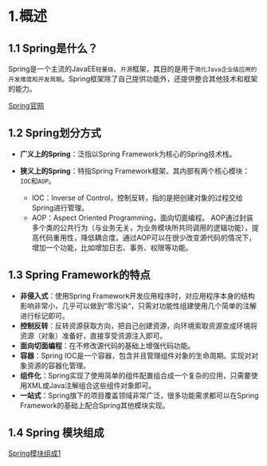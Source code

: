 # 1.概述

## 1.1 Spring是什么？

Spring是一个主流的JavaEE`轻量级`、`开源`框架，其目的是用于`简化Java企业级应用的开发难度和开发周期`。Spring框架除了自己提供功能外，还提供整合其他技术和框架的能力。

[Spring官网](https://spring.io/)

## 1.2 Spring划分方式

- **广义上的Spring**：泛指以Spring Framework为核心的Spring技术栈。

- **狭义上的Spring**：特指Spring Framework框架。其内部有两个核心模块：`IOC`和`AOP`。
    - IOC：Inverse of Control，控制反转，指的是把创建对象的过程交给Spring进行管理。
    - AOP：Aspect Oriented Programming，面向切面编程。 AOP通过封装多个类的公共行为（与业务无关，为业务模块所共同调用的逻辑功能），提高代码重用性，降低耦合度。通过AOP可以在很少改变源代码的情况下，增加一个功能，比如增加日志、事务、权限等功能。

## 1.3 Spring Framework的特点

- **非侵入式**：使用Spring Framework开发应用程序时，对应用程序本身的结构影响非常小，几乎可以做到”零污染“，只需对功能性组建使用几个简单的注解进行标记即可。
- **控制反转**：反转资源获取方向，把自己创建资源，向环境索取资源变成环境将资源（对象）准备好，直接享受资源注入即可。
- **面向切面编程**：在不修改源代码的基础上增强代码功能。
- **容器**：Spring IOC是一个容器，包含并且管理组件对象的生命周期。实现对对象资源的容器化管理。
- **组件化**：Spring实现了使用简单的组件配置组合成一个复杂的应用，只需要使用XML或Java注解组合这些组件对象即可。
- **一站式**：Spring旗下的项目覆盖领域非常广泛，很多功能需求都可以在Spring Framework的基础上配合Spring其他模块实现。

## 1.4 Spring 模块组成
[Spring模块组成1](./images/spring6/1.png)

